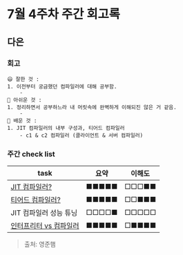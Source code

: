 # 7월 4주차 주간 회고록
## 다은
### 회고
```
😃 잘한 것 :
1. 이전부터 궁금했던 컴파일러에 대해 공부함.
    - 
🤔 아쉬운 것 :
1. 정리하면서 공부하느라 내 머릿속에 완벽하게 이해되진 않은 거 같음.
    -
🤔 배운 것 :
1. JIT 컴파일러의 내부 구성과, 티어드 컴파일러
    - c1 & c2 컴파일러 (클라이언트 & 서버 컴파일러)
```
### 주간 check list
| task                                                                                                                                                                                                                  | 요약  | 이해도 |
| --------------------------------------------------------------------------------------------------------------------------------------------------------------------------------------------------------------------- | ----- | ------ |
| [JIT 컴파일러?](https://github.com/uneap/tech-note/tree/master/Java/JIT%20%EC%BB%B4%ED%8C%8C%EC%9D%BC%EB%9F%AC)                                                                                                       | ■■■■■ | □□□■■  |
| [티어드 컴파일러? ](https://github.com/uneap/tech-note/blob/master/Java/JIT%20%EC%BB%B4%ED%8C%8C%EC%9D%BC%EB%9F%AC/%ED%8B%B0%EC%96%B4%EB%93%9C%EC%BB%B4%ED%8C%8C%EC%9D%BC.md)                                         | ■■■■■ | □□■■■  |
| JIT 컴파일러 성능 튜닝                                                                                                                                                                                                | □□□□■ | □□□□□  |
| [인터프리터 vs 컴파일러](https://github.com/uneap/tech-note/blob/master/Java/JIT%20%EC%BB%B4%ED%8C%8C%EC%9D%BC%EB%9F%AC/%EC%9D%B8%ED%84%B0%ED%94%84%EB%A6%AC%ED%84%B0%20vs%20%EC%BB%B4%ED%8C%8C%EC%9D%BC%EB%9F%AC.md) | ■■■■■ | □■■■■  |


> 출처: 영준햄

